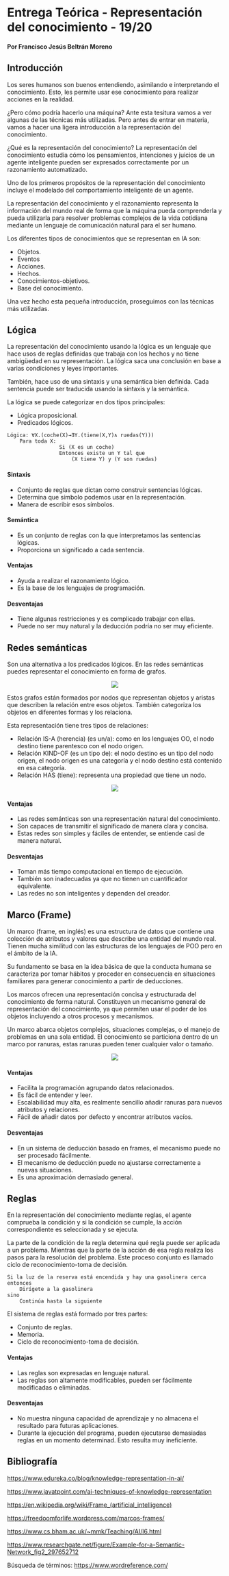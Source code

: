 # Entrega Teórica - Representación del conocimiento - 19/20
#### Por Francisco Jesús Beltrán Moreno

## Introducción
Los seres humanos son buenos entendiendo, asimilando e interpretando el conocimiento. Esto, les permite usar ese conocimiento para realizar acciones en la realidad.

¿Pero cómo podría hacerlo una máquina? Ante esta tesitura vamos a ver algunas de las técnicas más utilizadas. Pero antes de entrar en materia, vamos a hacer una ligera introducción a la representación del conocimiento.

¿Qué es la representación del conocimiento?
La representación del conocimiento estudia cómo los pensamientos, intenciones y juicios de un agente inteligente pueden ser expresados correctamente por un razonamiento automatizado.

Uno de los primeros propósitos de la representación del conocimiento incluye el modelado del comportamiento inteligente de un agente.

La representación del conocimiento y el razonamiento representa la información del mundo real de forma que la máquina pueda comprenderla y pueda utilizarla para resolver problemas complejos de la vida cotidiana mediante un lenguaje de comunicación natural para el ser humano.

Los diferentes tipos de conocimientos que se representan en IA son:
-	Objetos.
-	Eventos
-	Acciones.
-	Hechos.
-	Conocimientos-objetivos.
-	Base del conocimiento.

Una vez hecho esta pequeña introducción, proseguimos con las técnicas más utilizadas.

## Lógica
La representación del conocimiento usando la lógica es un lenguaje que hace usos de reglas definidas que trabaja con los hechos y no tiene ambigüedad en su representación. La lógica saca una conclusión en base a varias condiciones y leyes importantes.

También, hace uso de una sintaxis y una semántica bien definida. Cada sentencia puede ser traducida usando la sintaxis y la semántica.

La lógica se puede categorizar en dos tipos principales:
-	Lógica proposicional.
-	Predicados lógicos.

```Lenguaje Natural: “Todos los coches tienen ruedas”
Lógica: ∀X.(coche(X)→∃Y.(tiene(X,Y)∧ ruedas(Y)))
	Para toda X:
                 Si (X es un coche)
                 Entonces existe un Y tal que
                     (X tiene Y) y (Y son ruedas)
```

#### Sintaxis
- Conjunto de reglas que dictan como construir sentencias lógicas.
- Determina que símbolo podemos usar en la representación.
- Manera de escribir esos símbolos.

#### Semántica
- Es un conjunto de reglas con la que interpretamos las sentencias lógicas.
- Proporciona un significado a cada sentencia.

#### Ventajas
-	Ayuda a realizar el razonamiento lógico.
-	Es la base de los lenguajes de programación.

#### Desventajas
-	Tiene algunas restricciones y es complicado trabajar con ellas.
-	Puede no ser muy natural y la deducción podría no ser muy eficiente.

## Redes semánticas
Son una alternativa a los predicados lógicos. En las redes semánticas puedes representar el conocimiento en forma de grafos.

<p align="center">
  <img src="https://github.com/FranBeltranM/RC1920/blob/master/Evaluacion/Trabajo_Teorico/Images/Imagen%201.png">
</p>

Estos grafos están formados por nodos que representan objetos y aristas que describen la relación entre esos objetos. También categoriza los objetos en diferentes formas y los relaciona.

Esta representación tiene tres tipos de relaciones:
-	Relación IS-A (herencia) (es un/a): como en los lenguajes OO, el nodo destino tiene parentesco con el nodo origen.
-	Relación KIND-OF (es un tipo de): el nodo destino es un tipo del nodo origen, el nodo origen es una categoría y el nodo destino está contenido en esa categoría.
-	Relación HAS (tiene): representa una propiedad que tiene un nodo.

<p align="center">
  <img src="https://github.com/FranBeltranM/RC1920/blob/master/Evaluacion/Trabajo_Teorico/Images/Imagen%202.png">
</p>

#### Ventajas
-	Las redes semánticas son una representación natural del conocimiento.
-	Son capaces de transmitir el significado de manera clara y concisa.
-	Estas redes son simples y fáciles de entender, se entiende casi de manera natural.

#### Desventajas
-	Toman más tiempo computacional en tiempo de ejecución.
-	También son inadecuadas ya que no tienen un cuantificador equivalente.
-	Las redes no son inteligentes y dependen del creador.

## Marco (Frame)
Un marco (frame, en inglés) es una estructura de datos que contiene una colección de atributos y valores que describe una entidad del mundo real. Tienen mucha similitud con las estructuras de los lenguajes de POO pero en el ámbito de la IA.

Su fundamento se basa en la idea básica de que la conducta humana se caracteriza por tomar hábitos y proceder en consecuencia en situaciones familiares para generar conocimiento a partir de deducciones.

Los marcos ofrecen una representación concisa y estructurada del conocimiento de forma natural. Constituyen un mecanismo general de representación del conocimiento, ya que permiten usar el poder de los objetos incluyendo a otros procesos y mecanismos.

Un marco abarca objetos complejos, situaciones complejas, o el manejo de problemas en una sola entidad. El conocimiento se particiona dentro de un marco por ranuras, estas ranuras pueden tener cualquier valor o tamaño.

<p align="center">
  <img src="https://github.com/FranBeltranM/RC1920/blob/master/Evaluacion/Trabajo_Teorico/Images/Imagen%203.png">
</p>

#### Ventajas
-	Facilita la programación agrupando datos relacionados.
-	Es fácil de entender y leer.
-	Escalabilidad muy alta, es realmente sencillo añadir ranuras para nuevos atributos y relaciones.
-	Fácil de añadir datos por defecto y encontrar atributos vacíos.

#### Desventajas
-	En un sistema de deducción basado en frames, el mecanismo puede no ser procesado fácilmente.
-	El mecanismo de deducción puede no ajustarse correctamente a nuevas situaciones.
-	Es una aproximación demasiado general.

## Reglas
En la representación del conocimiento mediante reglas, el agente comprueba la condición y si la condición se cumple, la acción correspondiente es seleccionada y se ejecuta.

La parte de la condición de la regla determina qué regla puede ser aplicada a un problema. Mientras que la parte de la acción de esa regla realiza los pasos para la resolución del problema. Este proceso conjunto es llamado ciclo de reconocimiento-toma de decisión.

```
Si la luz de la reserva está encendida y hay una gasolinera cerca
entonces
	Dirígete a la gasolinera
sino
	Continúa hasta la siguiente
```

El sistema de reglas está formado por tres partes:
-	Conjunto de reglas.
-	Memoria.
-	Ciclo de reconocimiento-toma de decisión.

#### Ventajas
-	Las reglas son expresadas en lenguaje natural.
-	Las reglas son altamente modificables, pueden ser fácilmente modificadas o eliminadas.

#### Desventajas
-	No muestra ninguna capacidad de aprendizaje y no almacena el resultado para futuras aplicaciones.
-	Durante la ejecución del programa, pueden ejecutarse demasiadas reglas en un momento determinad. Esto resulta muy ineficiente.

## Bibliografía

https://www.edureka.co/blog/knowledge-representation-in-ai/

https://www.javatpoint.com/ai-techniques-of-knowledge-representation

https://en.wikipedia.org/wiki/Frame_(artificial_intelligence)

https://freedoomforlife.wordpress.com/marcos-frames/

https://www.cs.bham.ac.uk/~mmk/Teaching/AI/l6.html

https://www.researchgate.net/figure/Example-for-a-Semantic-Network_fig2_297652712

Búsqueda de términos:
https://www.wordreference.com/
